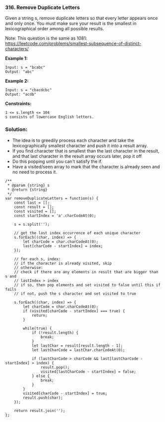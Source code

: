 ### 316. Remove Duplicate Letters

Given a string s, remove duplicate letters so that every letter appears once and only once. You must make sure your result is the smallest in lexicographical order among all possible results.

Note: This question is the same as 1081: https://leetcode.com/problems/smallest-subsequence-of-distinct-characters/ 

**Example 1:**
```
Input: s = "bcabc"
Output: "abc"
```

**Example 2:**
```
Input: s = "cbacdcbc"
Output: "acdb"
``` 

**Constraints:**
```
1 <= s.length <= 104
s consists of lowercase English letters.
```

### Solution:
- The idea is to greedily process each character and take the lexicographically smallest character and push it into a result array.
- If you find character that is smallest than the last character in the result, and that last character in the result array occurs later, pop it off
- Do this popping until you can't satisfy the if.
- Have a visited/seen array to mark that the character is already seen and no need to process it.
```
/**
 * @param {string} s
 * @return {string}
 */
var removeDuplicateLetters = function(s) {
    const last = [];
    const result = [];
    const visited = [];
    const startIndex = 'a'.charCodeAt(0);
    
    s = s.split('');
    
    // get the last index occurrence of each unique character
    s.forEach((char, index) => {
        let charCode = char.charCodeAt(0);
        last[charCode - startIndex] = index; 
    });
    
    // for each s, index:
    // if the character is already visited, skip
    // otherwise:
    // check if there are any elements in result that are bigger than s and 
    // lastIndex > index
    // if so, then pop elements and set visited to false until this if fails
    // if not, push the s character and set visited to true
    
    s.forEach((char, index) => {
        let charCode = char.charCodeAt(0);
        if (visited[charCode - startIndex] === true) {
            return;
        }
        
        while(true) {
            if (!result.length) {
                break;
            }
            let lastChar = result[result.length - 1];
            let lastCharCode = lastChar.charCodeAt(0);
            
            if (lastCharCode > charCode && last[lastCharCode - startIndex] > index) {
                result.pop();
                visited[lastCharCode - startIndex] = false;
            } else {
                break;
            }
        }
        visited[charCode - startIndex] = true;
        result.push(char);
    });
    
    return result.join('');
};
```
